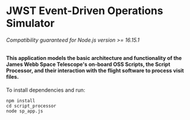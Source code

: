 # JWST Event-Driven Operations Simulator
###### Compatibility guaranteed for Node.js version >= 16.15.1
#### This application models the basic architecture and functionality of the James Webb Space Telescope's on-board OSS Scripts, the Script Processor, and their interaction with the flight software to process visit files.

To install dependencies and run:
```
npm install
cd script_processor
node sp_app.js
```
